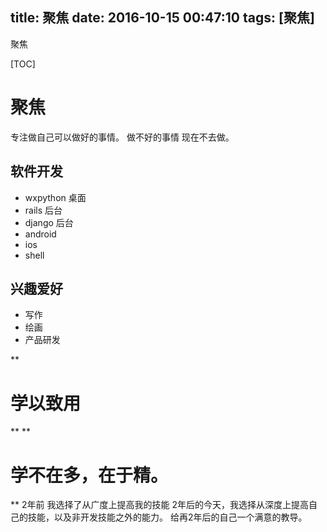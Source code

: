 title: 聚焦
date: 2016-10-15 00:47:10
tags: [聚焦]
---

聚焦
<!--more-->
[TOC]
# 聚焦
专注做自己可以做好的事情。
做不好的事情 现在不去做。
## 软件开发
- wxpython  桌面
- rails 后台
- django 后台
- android
- ios
- shell
## 兴趣爱好
- 写作
- 绘画
- 产品研发


** <h1> 学以致用</h1>**
** <h1> 学不在多，在于精。</h1>**
2年前 我选择了从广度上提高我的技能
2年后的今天，我选择从深度上提高自己的技能，以及非开发技能之外的能力。
给再2年后的自己一个满意的教导。

